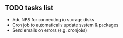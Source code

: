 ## TODO tasks list

* Add NFS for connecting to storage disks
* Cron job to automatically update system & packages
* Send emails on errors (e.g. cronjobs)
